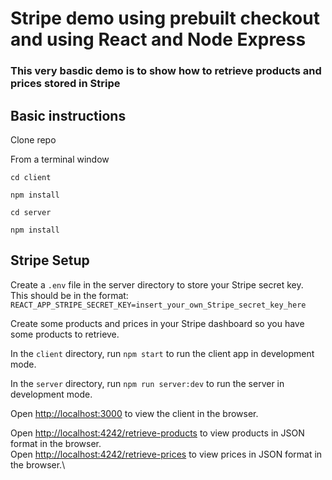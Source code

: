 # Stripe demo using prebuilt checkout and using React and Node Express

### This very basdic demo is to show how to retrieve products and prices stored in Stripe

## Basic instructions

Clone repo

From a terminal window

`cd client`

`npm install`

`cd server`

`npm install`

## Stripe Setup

Create a `.env` file in the server directory to store your Stripe secret key.\
This should be in the format: `REACT_APP_STRIPE_SECRET_KEY=insert_your_own_Stripe_secret_key_here`

Create some products and prices in your Stripe dashboard so you have some products to retrieve.

In the `client` directory, run `npm start` to run the client app in development mode.

In the `server` directory, run `npm run server:dev` to run the server in development mode.

Open [http://localhost:3000](http://localhost:3000) to view the client in the browser.

Open [http://localhost:4242/retrieve-products](http://localhost:4242/retrieve-products) to view products in JSON format in the browser.\
Open [http://localhost:4242/retrieve-prices](http://localhost:4242/retrieve-prices) to view prices in JSON format in the browser.\

